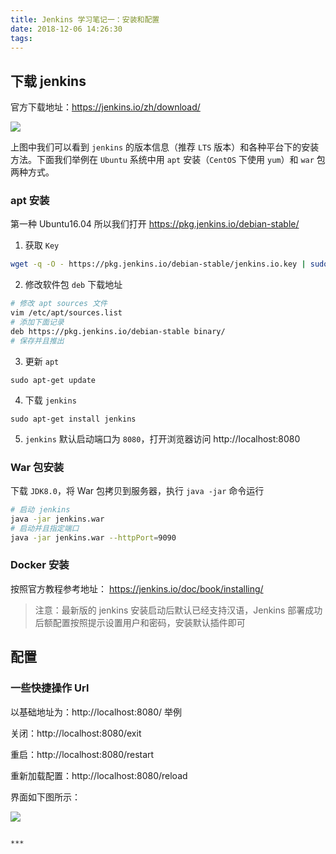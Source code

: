 ```yaml
---
title: Jenkins 学习笔记一：安装和配置
date: 2018-12-06 14:26:30
tags:
---
```


## 下载 jenkins

官方下载地址：https://jenkins.io/zh/download/

![](https://blog-1251468774.cos.ap-shanghai.myqcloud.com/jenkins-01.png)


上图中我们可以看到 `jenkins` 的版本信息（推荐 `LTS` 版本）和各种平台下的安装方法。下面我们举例在 `Ubuntu` 系统中用 `apt` 安装（`CentOS` 下使用 `yum`）和 `war` 包两种方式。

### apt 安装

第一种 Ubuntu16.04 所以我们打开 https://pkg.jenkins.io/debian-stable/ 

1. 获取 `Key`
```sh
wget -q -O - https://pkg.jenkins.io/debian-stable/jenkins.io.key | sudo apt-key add -
```

2. 修改软件包 `deb` 下载地址
```sh
# 修改 apt sources 文件
vim /etc/apt/sources.list
# 添加下面记录
deb https://pkg.jenkins.io/debian-stable binary/
# 保存并且推出
```

3. 更新 `apt`
```
sudo apt-get update
```

4. 下载 `jenkins`
```
sudo apt-get install jenkins
```

5. `jenkins` 默认启动端口为 `8080`，打开浏览器访问 http://localhost:8080

### War 包安装

下载 `JDK8.0`，将 War 包拷贝到服务器，执行 `java -jar` 命令运行

```sh
# 启动 jenkins
java -jar jenkins.war
# 启动并且指定端口
java -jar jenkins.war --httpPort=9090
```

### Docker 安装

按照官方教程参考地址： https://jenkins.io/doc/book/installing/

> 注意：最新版的 jenkins 安装启动后默认已经支持汉语，Jenkins 部署成功后额配置按照提示设置用户和密码，安装默认插件即可

## 配置

### 一些快捷操作 Url

以基础地址为：http://localhost:8080/ 举例

关闭：http://localhost:8080/exit

重启：http://localhost:8080/restart 

重新加载配置：http://localhost:8080/reload

界面如下图所示：

![](https://blog-1251468774.cos.ap-shanghai.myqcloud.com/jenkins-02.png)

~~~

***